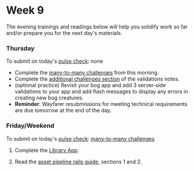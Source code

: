 # Week 9

The evening trainings and readings below will help you solidify work so far and/or prepare you for the next day's materials.

### Thursday
To submit on today's [pulse check](https://docs.google.com/forms/d/e/1FAIpQLSe7KpquxAEpvf5gCdfEbt4RIFbmkiTKL8i_-P_9bcvG5zxnQQ/viewform): none

* Complete the [many-to-many challenges](https://github.com/SF-WDI-LABS/rails-associations/blob/master/many_to_many_challenges.md) from this morning.
* Complete the [additional challenges section](https://github.com/SF-WDI-LABS/rails-validations-errors#more-challenges) of the validations notes.
*  (optional practice) Revisit your bog app and add 3 server-side validations to your app and add flash messages to display any errors in creating new bog creatures.
* **Reminder**: Wayfarer resubmissions for meeting technical requirements are due tomorrow at the end of the day.

### Friday/Weekend
To submit on today's [pulse check](https://docs.google.com/forms/d/e/1FAIpQLSe7KpquxAEpvf5gCdfEbt4RIFbmkiTKL8i_-P_9bcvG5zxnQQ/viewform): [many-to-many challenges](https://github.com/SF-WDI-LABS/rails-associations/blob/master/many_to_many_challenges.md)


1. Complete the [Library App](https://github.com/sf-wdi-39/public-library-app).

2. Read the [asset pipeline rails guide](http://guides.rubyonrails.org/asset_pipeline.html), sections 1 and 2.


